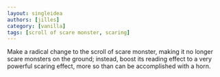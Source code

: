 ```yaml
---
layout: singleidea
authors: [jilles]
category: [vanilla]
tags: [scroll of scare monster, scaring]
---
```

Make a radical change to the scroll of scare monster, making it no longer scare monsters on the ground; instead, boost its reading effect to a very powerful scaring effect, more so than can be accomplished with a horn.

